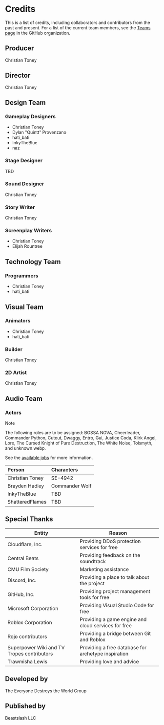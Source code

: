 # Credits
This is a list of credits, including collaborators and contributors from the past and present. For a list of the current team members, see the [Teams page](https://github.com/orgs/EveryoneDestroysTheWorld/teams) in the GitHub organization.

## Producer
Christian Toney

## Director
Christian Toney

## Design Team
### Gameplay Designers
* Christian Toney
* Dylan "Quintt" Provenzano
* hati_bati
* InkyTheBlue
* naz

### Stage Designer
TBD

### Sound Designer
Christian Toney

### Story Writer
Christian Toney

### Screenplay Writers
* Christian Toney
* Elijah Rountree

## Technology Team
### Programmers
* Christian Toney
* hati_bati

## Visual Team
### Animators
* Christian Toney
* hati_bati

### Builder
Christian Toney

### 2D Artist
Christian Toney

## Audio Team
### Actors
> [!NOTE]
> The following roles are to be assigned: BOSSA NOVA, Cheerleader, Commander Python, Cutout, Dwaggy, Entro, Gui, Justice Coda, Klirk Angel, Lore, The Cursed Knight of Pure Destruction, The White Noise, Tolsmyth, and unknown.webp.
>
> See the [available jobs](https://github.com/EveryoneDestroysTheWorld/jobs/issues) for more information.

<table>
  <thead>
    <tr>
      <th align="left">Person</th>
      <th align="left">Characters</th>
    </tr>
  </thead>
  <tbody>
    <tr>
      <td>Christian Toney</td>
      <td>SE-4942</td>
    </tr>
    <tr>
      <td>Brayden Hadley</td>
      <td>Commander Wolf</td>
    </tr>
    <tr>
      <td>InkyTheBlue</td>
      <td>TBD</td>
    </tr>
    <tr>
      <td>ShatteredFlames</td>
      <td>TBD</td>
    </tr>
  </tbody>
</table>

## Special Thanks
<table>
  <thead>
    <tr>
      <th>Entity</th>
      <th>Reason</th>
    </tr>
  </thead>
  <tbody>
    <tr>
      <td>Cloudflare, Inc.</td>
      <td>Providing DDoS protection services for free</td>
    </tr>
    <tr>
      <td>Central Beats</td>
      <td>Providing feedback on the soundtrack</td>
    </tr>
    <tr>
      <td>CMU Film Society</td>
      <td>Marketing assistance</td>
    </tr>
    <tr>
      <td>Discord, Inc.</td>
      <td>Providing a place to talk about the project</td>
    </tr>
    <tr>
      <td>GitHub, Inc.</td>
      <td>Providing project management tools for free</td>
    </tr>
    <tr>
      <td>Microsoft Corporation</td>
      <td>Providing Visual Studio Code for free</td>
    </tr>
    <tr>
      <td>Roblox Corporation</td>
      <td>Providing a game engine and cloud services for free</td>
    </tr>
    <tr>
      <td>Rojo contributors</td>
      <td>Providing a bridge between Git and Roblox</td>
    </tr>
    <tr>
      <td>Superpower Wiki and TV Tropes contributors</td>
      <td>Providing a free database for archetype inspiration</td>
    </tr>
    <tr>
      <td>Trawmisha Lewis</td>
      <td>Providing love and advice</td>
    </tr>
  </tbody>
</table>

## Developed by
The Everyone Destroys the World Group

## Published by
Beastslash LLC
